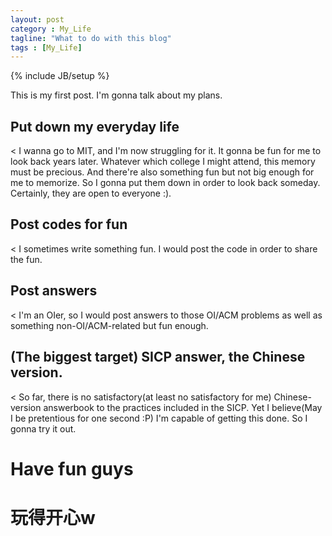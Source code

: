 ```yaml
---
layout: post
category : My_Life
tagline: "What to do with this blog"
tags : [My_Life]
---
```

{% include JB/setup %}


This is my first post. I'm gonna talk about my plans.

## Put down my everyday life

<	I wanna go to MIT, and I'm now struggling for it. It gonna be fun for me to look back years later. Whatever which college I might attend, this memory must be precious. And there're also something fun but not big enough for me to memorize. So I gonna put them down in order to look back someday. Certainly, they are open to everyone :).

## Post codes for fun

<	I sometimes write something fun. I would post the code in order to share the fun.

## Post answers
	
<	I'm an OIer, so I would post answers to those OI/ACM problems as well as something non-OI/ACM-related but fun enough.

## (The biggest target) SICP answer, the Chinese version.
	
<	So far, there is no satisfactory(at least no satisfactory for me) Chinese-version answerbook to the practices included in the SICP. Yet I believe(May I be pretentious for one second :P) I'm capable of getting this done. So I gonna try it out. 

# Have fun guys 

# 玩得开心w
